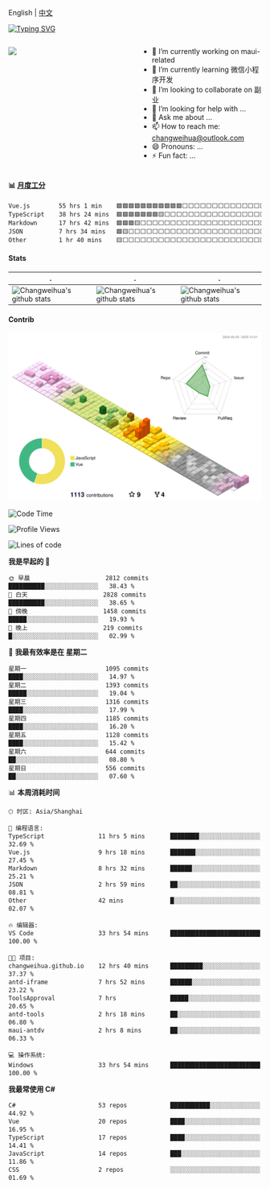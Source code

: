 English | [中文](README_CN.md)

[![Typing SVG](https://readme-typing-svg.herokuapp.com?color=%2336BCF7&center=true&vCenter=true&width=600&lines=Hi+there+👋,+I+am+Chang+Weihua;+Welcome+to+My+Profile!;Over+9+years+of+programming+experience;Always+learning+new+things+)](https://git.io/typing-svg)

<div style="display: grid;gap: 20px;grid-template-columns: repeat(auto-fit, minmax(240px, 1fr));">

[<img src="https://github-readme-stats.vercel.app/api?username=changweihua&show_icons=true&locale=cn" />](https://metrics.lecoq.io/changweihua#gh-light-mode-only)

<div>

- 🔭 I’m currently working on maui-related
- 🌱 I’m currently learning 微信小程序开发
- 👯 I’m looking to collaborate on 副业
- 🤔 I’m looking for help with ...
- 💬 Ask me about ...
- 📫 How to reach me: changweihua@outlook.com
- 😄 Pronouns: ...
- ⚡ Fun fact: ...

</div>

</div>

#### :bar_chart: [月度工分](https://github.com/changweihua/wakapi)

<!--START_SECTION:wakao-->

```txt
Vue.js        55 hrs 1 min    🟩🟩🟩🟩🟩🟩🟩🟩🟩🟩🟩⬜⬜⬜⬜⬜⬜⬜⬜⬜⬜⬜⬜⬜⬜   44.19 %
TypeScript    38 hrs 24 mins  🟩🟩🟩🟩🟩🟩🟩🟨⬜⬜⬜⬜⬜⬜⬜⬜⬜⬜⬜⬜⬜⬜⬜⬜⬜   30.83 %
Markdown      17 hrs 42 mins  🟩🟩🟩🟨⬜⬜⬜⬜⬜⬜⬜⬜⬜⬜⬜⬜⬜⬜⬜⬜⬜⬜⬜⬜⬜   14.22 %
JSON          7 hrs 34 mins   🟩🟨⬜⬜⬜⬜⬜⬜⬜⬜⬜⬜⬜⬜⬜⬜⬜⬜⬜⬜⬜⬜⬜⬜⬜   06.08 %
Other         1 hr 40 mins    🟨⬜⬜⬜⬜⬜⬜⬜⬜⬜⬜⬜⬜⬜⬜⬜⬜⬜⬜⬜⬜⬜⬜⬜⬜   01.34 %
```

<!--END_SECTION:wakao-->

#### Stats ####


| .                                                                                                                                            | .                                                                                                                                      | .                                                                                                                                                     |
| -------------------------------------------------------------------------------------------------------------------------------------------- | -------------------------------------------------------------------------------------------------------------------------------------- | ----------------------------------------------------------------------------------------------------------------------------------------------------- |
| ![Changweihua's github stats](https://github-readme-stats.vercel.app/api?username=changweihua&show_icons=true&theme=radical&hide_title=true) | ![Changweihua's github stats](https://github-readme-stats.vercel.app/api/top-langs/?username=changweihua&theme=radical&layout=compact) | ![Changweihua's github stats](https://github-readme-stats.vercel.app/api?username=changweihua&show_icons=true&theme=radical&include_all_commits=true) |


#### Contrib ####

<!--   profile-green-animate -->
![](./profile-3d-contrib/profile-south-season-animate.svg)

<!--START_SECTION:waka-->
![Code Time](http://img.shields.io/badge/Code%20Time-1%2C836%20hrs%2041%20mins-blue)

![Profile Views](http://img.shields.io/badge/%E4%B8%AA%E4%BA%BA%E8%B5%84%E6%96%99%E8%A7%82%E7%9C%8B%E6%AC%A1%E6%95%B0-0-blue)

![Lines of code](https://img.shields.io/badge/%E4%BB%8E%E3%80%8CHello%20World%E3%80%8D%E8%B5%B7%E6%88%91%E5%B7%B2%E7%BB%8F%E5%86%99%E4%BA%86-24.4%20million%20%E8%A1%8C%E4%BB%A3%E7%A0%81-blue)

**我是早起的 🐤** 

```text
🌞 早晨                     2812 commits        ██████████░░░░░░░░░░░░░░░   38.43 % 
🌆 白天                     2828 commits        ██████████░░░░░░░░░░░░░░░   38.65 % 
🌃 傍晚                     1458 commits        █████░░░░░░░░░░░░░░░░░░░░   19.93 % 
🌙 晚上                     219 commits         █░░░░░░░░░░░░░░░░░░░░░░░░   02.99 % 
```
📅 **我最有效率是在 星期二** 

```text
星期一                      1095 commits        ████░░░░░░░░░░░░░░░░░░░░░   14.97 % 
星期二                      1393 commits        █████░░░░░░░░░░░░░░░░░░░░   19.04 % 
星期三                      1316 commits        ████░░░░░░░░░░░░░░░░░░░░░   17.99 % 
星期四                      1185 commits        ████░░░░░░░░░░░░░░░░░░░░░   16.20 % 
星期五                      1128 commits        ████░░░░░░░░░░░░░░░░░░░░░   15.42 % 
星期六                      644 commits         ██░░░░░░░░░░░░░░░░░░░░░░░   08.80 % 
星期日                      556 commits         ██░░░░░░░░░░░░░░░░░░░░░░░   07.60 % 
```


📊 **本周消耗时间** 

```text
🕑︎ 时区: Asia/Shanghai

💬 编程语言: 
TypeScript               11 hrs 5 mins       ████████░░░░░░░░░░░░░░░░░   32.69 % 
Vue.js                   9 hrs 18 mins       ███████░░░░░░░░░░░░░░░░░░   27.45 % 
Markdown                 8 hrs 32 mins       ██████░░░░░░░░░░░░░░░░░░░   25.21 % 
JSON                     2 hrs 59 mins       ██░░░░░░░░░░░░░░░░░░░░░░░   08.81 % 
Other                    42 mins             █░░░░░░░░░░░░░░░░░░░░░░░░   02.07 % 

🔥 编辑器: 
VS Code                  33 hrs 54 mins      █████████████████████████   100.00 % 

🐱‍💻 项目: 
changweihua.github.io    12 hrs 40 mins      █████████░░░░░░░░░░░░░░░░   37.37 % 
antd-iframe              7 hrs 52 mins       ██████░░░░░░░░░░░░░░░░░░░   23.22 % 
ToolsApproval            7 hrs               █████░░░░░░░░░░░░░░░░░░░░   20.65 % 
antd-tools               2 hrs 18 mins       ██░░░░░░░░░░░░░░░░░░░░░░░   06.80 % 
maui-antdv               2 hrs 8 mins        ██░░░░░░░░░░░░░░░░░░░░░░░   06.33 % 

💻 操作系统: 
Windows                  33 hrs 54 mins      █████████████████████████   100.00 % 
```

**我最常使用 C#** 

```text
C#                       53 repos            ███████████░░░░░░░░░░░░░░   44.92 % 
Vue                      20 repos            ████░░░░░░░░░░░░░░░░░░░░░   16.95 % 
TypeScript               17 repos            ████░░░░░░░░░░░░░░░░░░░░░   14.41 % 
JavaScript               14 repos            ███░░░░░░░░░░░░░░░░░░░░░░   11.86 % 
CSS                      2 repos             ░░░░░░░░░░░░░░░░░░░░░░░░░   01.69 % 
```




<!--END_SECTION:waka-->


<!-- ![](assets/Bottom_down.svg) -->
